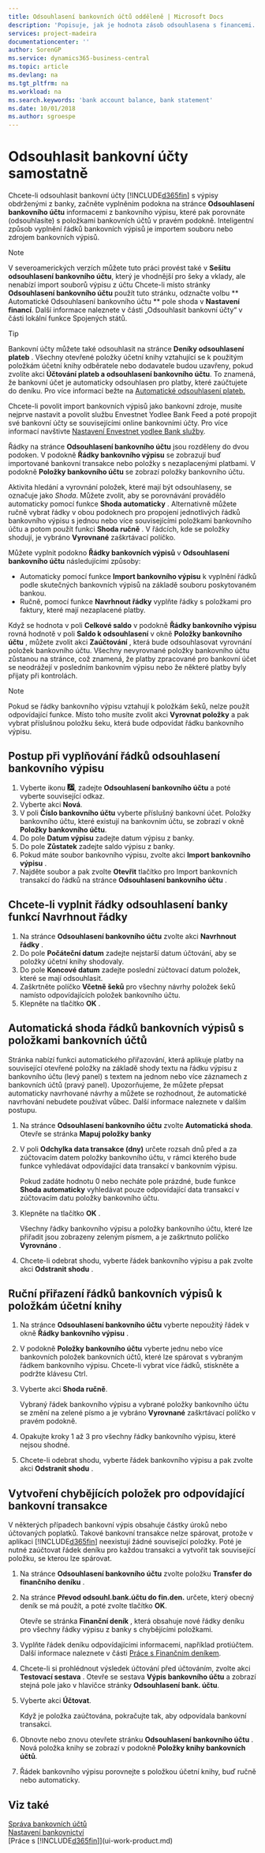 ```yaml
---
title: Odsouhlasení bankovních účtů odděleně | Microsoft Docs
description: 'Popisuje, jak je hodnota zásob odsouhlasena s financemi.'
services: project-madeira
documentationcenter: ''
author: SorenGP
ms.service: dynamics365-business-central
ms.topic: article
ms.devlang: na
ms.tgt_pltfrm: na
ms.workload: na
ms.search.keywords: 'bank account balance, bank statement'
ms.date: 10/01/2018
ms.author: sgroespe
---
```

# <a name="reconcile-bank-accounts-separately"></a>Odsouhlasit bankovní účty samostatně
Chcete-li odsouhlasit bankovní účty [!INCLUDE[d365fin](includes/d365fin_md.md)] s výpisy obdrženými z banky, začněte vyplněním podokna na stránce **Odsouhlasení bankovního účtu** informacemi z bankovního výpisu, které pak porovnáte (odsouhlasíte) s položkami bankovních účtů v pravém podokně. Inteligentní způsob vyplnění řádků bankovních výpisů je importem souboru nebo zdrojem bankovních výpisů.

> [!NOTE]  
> V severoamerických verzích můžete tuto práci provést také v **Sešitu  odsouhlasení bankovního účtu**,  který je vhodnější pro šeky a vklady, ale nenabízí import souborů výpisu z účtu Chcete-li místo stránky **Odsouhlasení bankovního účtu** použít tuto stránku, odznačte volbu ** Automatické Odsouhlasení bankovního účtu **  pole shoda v  **Nastavení financí**. Další informace naleznete v části „Odsouhlasit bankovní účty“ v části lokální funkce Spojených států.

> [!TIP]  
> Bankovní účty můžete také odsouhlasit na stránce **Deníky odsouhlasení plateb** . Všechny otevřené položky účetní knihy vztahující se k použitým položkám účetní knihy odběratele nebo dodavatele budou uzavřeny, pokud zvolíte akci **Účtování plateb a odsouhlasení bankovního účtu**. To znamená, že bankovní účet je automaticky odsouhlasen pro platby, které zaúčtujete do deníku. Pro více informací bežte na [Automatické odsouhlasení plateb.](receivables-how-reconcile-payments-auto-application.md)

Chcete-li povolit import bankovních výpisů jako bankovní zdroje, musíte nejprve nastavit a povolit službu Envestnet Yodlee Bank Feed a poté propojit své bankovní účty se souvisejícími online bankovními účty. Pro více informací navštivte [Nastavení Envestnet  yodlee Bank služby](bank-how-setup-bank-statement-service.md).

Řádky na stránce **Odsouhlasení bankovního účtu** jsou rozděleny do dvou podoken. V podokně **Řádky bankovního výpisu** se zobrazují buď importované bankovní transakce nebo položky s nezaplacenými platbami. V podokně **Položky bankovního účtu** se zobrazí položky bankovního účtu.

Aktivita hledání a vyrovnání položek, které mají být odsouhlaseny, se označuje jako *Shoda*. Můžete zvolit, aby se porovnávání provádělo automaticky pomocí funkce **Shoda automaticky** . Alternativně můžete ručně vybrat řádky v obou podoknech pro propojení jednotlivých řádků bankovního výpisu s jednou nebo více souvisejícími položkami bankovního účtu a potom použít funkci **Shoda ručně** . V řádcích, kde se položky shodují, je vybráno **Vyrovnané** zaškrtávací políčko.

Můžete vyplnit podokno **Řádky bankovních výpisů** v **Odsouhlasení bankovního účtu** následujícími způsoby:

* Automaticky pomocí funkce **Import bankovního výpisu** k vyplnění řádků podle skutečných bankovních výpisů na základě souboru poskytovaném bankou.
* Ručně, pomocí funkce **Navrhnout řádky** vyplňte řádky s položkami pro faktury, které mají nezaplacené platby.

Když se hodnota v poli **Celkové saldo** v podokně **Řádky bankovního výpisu** rovná hodnotě v poli **Saldo k odsouhlasení** v okně **Položky bankovního účtu** , můžete zvolit akci **Zaúčtování** , která bude odsouhlasovat vyrovnání položek bankovního účtu. Všechny nevyrovnané položky bankovního účtu zůstanou na stránce, což znamená, že platby zpracované pro bankovní účet se neodrážejí v posledním bankovním výpisu nebo že některé platby byly přijaty při kontrolách.

> [!NOTE]  
>   Pokud se řádky bankovního výpisu vztahují k položkám šeků, nelze použít odpovídající funkce. Místo toho musíte zvolit akci **Vyrovnat položky** a pak vybrat příslušnou položku šeku, která bude odpovídat řádku bankovního výpisu.

## <a name="to-fill-bank-reconciliation-lines-by-importing-a-bank-statement"></a>Postup při vyplňování řádků odsouhlasení bankovního výpisu
1. Vyberte ikonu ![Žárovky, která otevře funkci Řekněte mi](media/ui-search/search_small.png "Řekněte mi, co chcete dělat"), zadejte **Odsouhlasení bankovního účtu** a poté vyberte související odkaz.
2. Vyberte akci **Nová**.
3. V poli **Číslo bankovního účtu** vyberte příslušný bankovní účet. Položky bankovního účtu, které existují na bankovním účtu, se zobrazí v okně **Položky bankovního účtu**.
4. Do pole **Datum výpisu** zadejte datum výpisu z banky.
5. Do pole **Zůstatek** zadejte saldo výpisu z banky.
6. Pokud máte soubor bankovního výpisu, zvolte akci **Import bankovního výpisu** .
7. Najděte soubor a pak zvolte **Otevřit** tlačítko pro Import bankovních transakcí do řádků na stránce **Odsouhlasení bankovního účtu** .

## <a name="to-fill-bank-reconciliation-lines-with-the-suggest-lines-function"></a>Chcete-li vyplnit řádky odsouhlasení banky funkcí Navrhnout řádky
1. Na stránce **Odsouhlasení bankovního účtu** zvolte akci **Navrhnout řádky** .
2. Do pole **Počáteční datum** zadejte nejstarší datum účtování, aby se položky účetní knihy shodovaly.
3. Do pole **Koncové datum** zadejte poslední zúčtovací datum položek, které se mají odsouhlasit.
4. Zaškrtněte políčko **Včetně šeků** pro všechny návrhy položek šeků namísto odpovídajících položek bankovního účtu.
5. Klepněte na tlačítko **OK** .

## <a name="to-match-bank-statement-lines-with-bank-account-ledger-entries-automatically"></a>Automatická shoda řádků bankovních výpisů s položkami bankovních účtů
Stránka nabízí funkci automatického přiřazování, která aplikuje platby na související otevřené položky na základě shody textu na řádku výpisu z bankovního účtu (levý panel) s textem na jednom nebo více záznamech z bankovních účtů (pravý panel). Upozorňujeme, že můžete přepsat automaticky navrhované návrhy a můžete se rozhodnout, že automatické navrhování nebudete používat vůbec. Další informace naleznete v dalším postupu.

1. Na stránce **Odsouhlasení bankovního účtu** zvolte **Automatická shoda**. Otevře se stránka **Mapuj položky banky**
2. V poli **Odchylka data transakce (dny)** určete rozsah dnů před a za zúčtovacím datem položky bankovního účtu, v rámci kterého bude funkce vyhledávat odpovídající data transakcí v bankovním výpisu.

    Pokud zadáte hodnotu 0 nebo necháte pole prázdné, bude funkce **Shoda automaticky** vyhledávat pouze odpovídající data transakcí v zúčtovacím datu položky bankovního účtu.
3. Klepněte na tlačítko **OK** .

    Všechny řádky bankovního výpisu a položky bankovního účtu, které lze přiřadit jsou zobrazeny zeleným písmem, a je zaškrtnuto políčko **Vyrovnáno** .
4. Chcete-li odebrat shodu, vyberte řádek bankovního výpisu a pak zvolte akci **Odstranit shodu** .

## <a name="to-match-bank-statement-lines-with-bank-account-ledger-entries-manually"></a>Ruční přiřazení řádků bankovních výpisů k položkám účetní knihy
1. Na stránce **Odsouhlasení bankovního účtu** vyberte nepoužitý řádek v okně **Řádky bankovního výpisu** .
2. V podokně **Položky bankovního účtu** vyberte jednu nebo více bankovních položek bankovních účtů, které lze spárovat s vybraným řádkem bankovního výpisu. Chcete-li vybrat více řádků, stiskněte a podržte klávesu Ctrl.
3. Vyberte akci **Shoda ručně**.

    Vybraný řádek bankovního výpisu a vybrané položky bankovního účtu se změní na zelené písmo a je vybráno **Vyrovnané** zaškrtávací políčko v pravém podokně.
4. Opakujte kroky 1 až 3 pro všechny řádky bankovního výpisu, které nejsou shodné.
5. Chcete-li odebrat shodu, vyberte řádek bankovního výpisu a pak zvolte akci **Odstranit shodu** .

## <a name="to-create-missing-ledger-entries-to-match-bank-transactions-with"></a>Vytvoření chybějících položek pro odpovídající bankovní transakce
V některých případech bankovní výpis obsahuje částky úroků nebo účtovaných poplatků. Takové bankovní transakce nelze spárovat, protože v aplikaci [!INCLUDE[d365fin](includes/d365fin_md.md)] neexistují žádné související položky. Poté je nutné zaúčtovat řádek deníku pro každou transakci a vytvořit tak související položku, se kterou lze spárovat.

1. Na stránce **Odsouhlasení bankovního účtu** zvolte položku **Transfer do finančního deníku** .  
2. Na stránce **Převod odsouhl.bank.účtu do fin.den.** určete, který obecný deník se má použít, a poté zvolte tlačítko **OK**.

    Otevře se stránka **Finanční deník** , která obsahuje nové řádky deníku pro všechny řádky výpisu z banky s chybějícími položkami.
3. Vyplňte řádek deníku odpovídajícími informacemi, například protiúčtem. Další informace naleznete v části [Práce s Finančním deníkem](ui-work-general-journals.md).  
4. Chcete-li si prohlédnout výsledek účtování před účtováním, zvolte akci **Testovací sestava** . Otevře se sestava **Výpis bankovního účtu** a zobrazí stejná pole jako v hlavičce stránky **Odsouhlasení bank. účtu**.
4. Vyberte akci **Účtovat**.

    Když je položka zaúčtována, pokračujte tak, aby odpovídala bankovní transakci.
5. Obnovte nebo znovu otevřete stránku **Odsouhlasení bankovního účtu** . Nová položka knihy se zobrazí v podokně **Položky knihy bankovních účtů**.
6. Řádek bankovního výpisu porovnejte s položkou účetní knihy, buď ručně nebo automaticky.

## <a name="see-also"></a>Viz také
[Správa bankovních účtů](bank-manage-bank-accounts.md)  
[Nastavení bankovnictví](bank-setup-banking.md)  
[Práce s [!INCLUDE[d365fin](includes/d365fin_md.md)]](ui-work-product.md)
